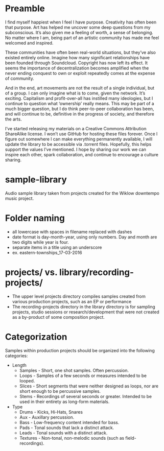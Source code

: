 # Preamble
I find myself happiest when I feel I have purpose. Creativity has often been that purpose. Art has helped me uncover some deep questions from my subconscious. It’s also given me a feeling of worth, a sense of belonging. No matter where I am, being part of an artistic community has made me feel welcomed and inspired.

These communities have often been real-world situations, but they’ve also existed entirely online. Imagine how many significant relationships have been founded through Soundcloud. Copyright has now left its effect. It seems the importance of decentralization becomes amplified when the never ending conquest to own or exploit repeatedly comes at the expense of community.

And in the end, art movements are not the result of a single individual, but of a group. I can only imagine what is to come, given the network. It’s exciting. Capitalism and profit-over-all has instilled many ideologies, but I continue to question what ‘ownership’ really means. This may be part of a much bigger question, but I do think peer-to-peer collaboration has been, and will continue to be, definitive in the progress of society, and therefore the arts.

I’ve started releasing my materials on a Creative Commons Attribution ShareAlike license. I won’t use GitHub for hosting these files forever. Once I figure out somewhere I can make everything permanently available, I will update the library to be accessible via .torrent files. Hopefully, this helps support the values I’ve mentioned. I hope by sharing our work we can inspire each other, spark collaboration, and continue to encourage a culture sharing.

# sample-library
Audio sample library taken from projects created for the Wiklow downtempo music project.

# Folder naming
- all lowercase with spaces in filename replaced with dashes
- date format is day-month-year, using only numbers. Day and month are two digits while year is four.
- separate items in a title using an underscore
- ex. eastern-townships_17-03-2016

# projects/ vs. library/recording-projects/
- The upper level projects directory compiles samples created from various production projects, such as an EP or performance
- The recording-projects directory in the library directory is for sampling projects, studio sessions or research/development that were not created as a by-product of some composition project.

# Categorization
Samples within production projects should be organized into the following categories:
- Length
	- Samples	- Short, one shot samples. Often percussion.
	- Loops		- Samples of a few seconds or measures intended to be looped.
	- Slices	- Short segments that were neither designed as loops, nor are short enough to be percussive samples.
	- Stems		- Recordings of several seconds or greater. Intended to be used in their entirety as long-form materials.
- Type
	- Drums		- Kicks, Hi-Hats, Snares
	- Aux		- Auxillary percussion.
	- Bass		- Low-frequency content intended for bass.
	- Pads		- Tonal sounds that lack a distinct attack.
	- Leads		- Tonal sounds with a distinct attack.
	- Textures	- Non-tonal, non-melodic sounds (such as field-recordings).
